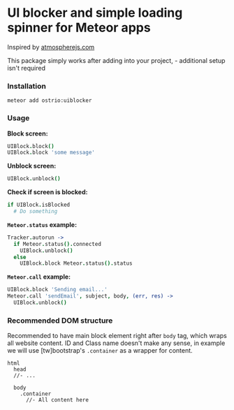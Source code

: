 UI blocker and simple loading spinner for Meteor apps
=============
Inspired by [atmospherejs.com](http://atmospherejs.com)

This package simply works after adding into your project, - additional setup isn't required

### Installation
```shell
meteor add ostrio:uiblocker
```

### Usage
__Block screen:__

```coffeescript
UIBlock.block()
UIBlock.block 'some message'
```


__Unblock screen:__

```coffeescript
UIBlock.unblock()
```

__Check if screen is blocked:__
```coffeescript
if UIBlock.isBlocked
  # Do something
```


__`Meteor.status` example:__

```coffeescript
Tracker.autorun ->
  if Meteor.status().connected
    UIBlock.unblock()
  else
    UIBlock.block Meteor.status().status
```


__`Meteor.call` example:__

```coffeescript
UIBlock.block 'Sending email...'
Meteor.call 'sendEmail', subject, body, (err, res) ->
  UIBlock.unblock()
```

### Recommended DOM structure
Recommended to have main block element right after `body` tag, which wraps all website content. ID and Class name doesn't make any sense, in example we will use [tw]bootstrap's `.container` as a wrapper for content.
```jade
html
  head
  //- ...

  body
    .container
      //- All content here
```